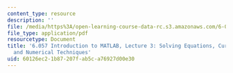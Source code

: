 ```yaml
---
content_type: resource
description: ''
file: /media/https%3A/open-learning-course-data-rc.s3.amazonaws.com/6-057-introduction-to-matlab-january-iap-2019/60126ec21b87207fab5ca76927d00e30_MIT6_057IAP19_lec3.pdf
file_type: application/pdf
resourcetype: Document
title: '6.057 Introduction to MATLAB, Lecture 3: Solving Equations, Curve Fitting,
  and Numerical Techniques'
uid: 60126ec2-1b87-207f-ab5c-a76927d00e30
---
```


